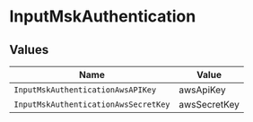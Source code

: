 # InputMskAuthentication


## Values

| Name                                 | Value                                |
| ------------------------------------ | ------------------------------------ |
| `InputMskAuthenticationAwsAPIKey`    | awsApiKey                            |
| `InputMskAuthenticationAwsSecretKey` | awsSecretKey                         |